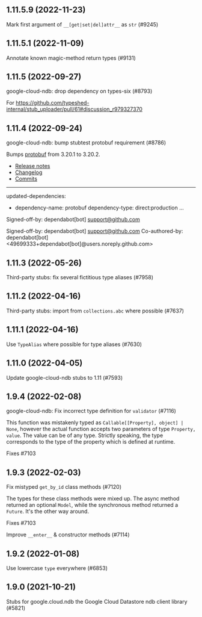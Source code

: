 ## 1.11.5.9 (2022-11-23)

Mark first argument of `__[get|set|del]attr__` as `str` (#9245)

## 1.11.5.1 (2022-11-09)

Annotate known magic-method return types (#9131)

## 1.11.5 (2022-09-27)

google-cloud-ndb: drop dependency on types-six (#8793)

For https://github.com/typeshed-internal/stub_uploader/pull/61#discussion_r979327370

## 1.11.4 (2022-09-24)

google-cloud-ndb: bump stubtest protobuf requirement (#8786)

Bumps [protobuf](https://github.com/protocolbuffers/protobuf) from 3.20.1 to 3.20.2.
- [Release notes](https://github.com/protocolbuffers/protobuf/releases)
- [Changelog](https://github.com/protocolbuffers/protobuf/blob/main/generate_changelog.py)
- [Commits](https://github.com/protocolbuffers/protobuf/compare/v3.20.1...v3.20.2)

---
updated-dependencies:
- dependency-name: protobuf
  dependency-type: direct:production
...

Signed-off-by: dependabot[bot] <support@github.com>

Signed-off-by: dependabot[bot] <support@github.com>
Co-authored-by: dependabot[bot] <49699333+dependabot[bot]@users.noreply.github.com>

## 1.11.3 (2022-05-26)

Third-party stubs: fix several fictitious type aliases (#7958)

## 1.11.2 (2022-04-16)

Third-party stubs: import from `collections.abc` where possible (#7637)

## 1.11.1 (2022-04-16)

Use `TypeAlias` where possible for type aliases (#7630)

## 1.11.0 (2022-04-05)

Update google-cloud-ndb stubs to 1.11 (#7593)

## 1.9.4 (2022-02-08)

google-cloud-ndb: Fix incorrect type definition for `validator` (#7116)

This function was mistakenly typed as `Callable[[Property], object] |
None`, however the actual function accepts two parameters of type
`Property, value`. The value can be of any type. Strictly speaking, the
type corresponds to the type of the property which is defined at runtime.

Fixes #7103

## 1.9.3 (2022-02-03)

Fix mistyped `get_by_id` class methods (#7120)

The types for these class methods were mixed up. The async method
returned an optional `Model`, while the synchronous method returned a
`Future`. It's the other way around.

Fixes #7103

Improve `__enter__` & constructor methods (#7114)

## 1.9.2 (2022-01-08)

Use lowercase `type` everywhere (#6853)

## 1.9.0 (2021-10-21)

Stubs for google.cloud.ndb the Google Cloud Datastore ndb client library (#5821)

